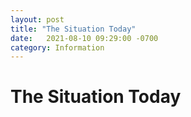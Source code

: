 ```yaml
---
layout: post
title: "The Situation Today"
date:   2021-08-10 09:29:00 -0700
category: Information
---
```

# The Situation Today